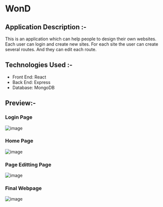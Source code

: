 # WonD
## Application Description :-
This is an application which can help people to design their own websites. Each user can login and create new sites. For each site the user can create several routes. And they can edit each route.

## Technologies Used :-
- Front End: React
- Back End: Express
- Database: MongoDB

## Preview:-
### Login Page
![image](https://drive.google.com/uc?export=view&id=1QyqJy89E-sFSoBsIhjAyZPsACX_qcaOy)
### Home Page
![image](https://drive.google.com/uc?export=view&id=1v4affM2B1_Fe5hO4Cz0SGZe21Un7oirX)
### Page Editting Page
![image](https://drive.google.com/uc?export=view&id=14hTpYcrNbsp75clnKQzL_ANRfE2ghOCY)
### Final Webpage
![image](https://drive.google.com/uc?export=view&id=1puI1gCzTF0a8eYiaYrpXlSSnQT08Bry)
